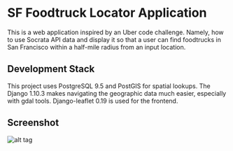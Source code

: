 # SF Foodtruck Locator Application

This is a web application inspired by an Uber code challenge. Namely, how to use
Socrata API data and display it so that a user can find foodtrucks in San Francisco
within a half-mile radius from an input location.

## Development Stack
This project uses PostgreSQL 9.5 and PostGIS for spatial lookups. The Django 1.10.3 
makes navigating the geographic data much easier, especially with gdal tools. Django-leaflet 0.19 is used for the frontend. 

## Screenshot
![alt tag](https://github.com/saashimi/SF_foodtruck/blob/dev/screenshot.gif)  
